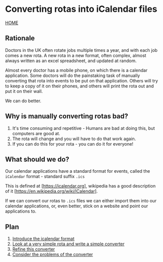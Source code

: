 # Converting rotas into iCalendar files

[HOME](https://zeripath.github.io/sample-rota-converters)

## Rationale
Doctors in the UK often rotate jobs multiple times a year, and with each job comes a new rota.
A new rota in a new format, often complex, almost always written as an excel spreadsheet, and
updated at random.

Almost every doctor has a mobile phone, on which there is a calendar application. Some doctors
will do the painstaking task of manually converting that rota into events to be put on that application.
Others will try to keep a copy of it on their phones, and others will print the rota out and put
it on their wall.

We can do better.

## Why is manually converting rotas bad?

1. It's time consuming and repetitive - Humans are bad at doing this, but computers are good at.
2. The rota will change and you will have to do that work again.
3. If you can do this for your rota - you can do it for everyone!

## What should we do?

Our calendar applications have a standard format for events, called the `iCalendar` format - standard suffix `.ics`

This is defined at [https://icalendar.org], wikipedia has a good description of it [https://en.wikipedia.org/wiki/ICalendar].

If we can convert our rotas to `.ics` files we can either import them into our calendar applications, or, even better, stick on a website and point our applications to.

## Plan
1. [Introduce the icalendar format](icalendar)
2. [Look at a very simple rota and write a simple converter](simple-rota/part-1)
3. [Refine this converter](simple-rota/part-2)
4. [Consider the problems of the converter](simple-rota/part-3)

